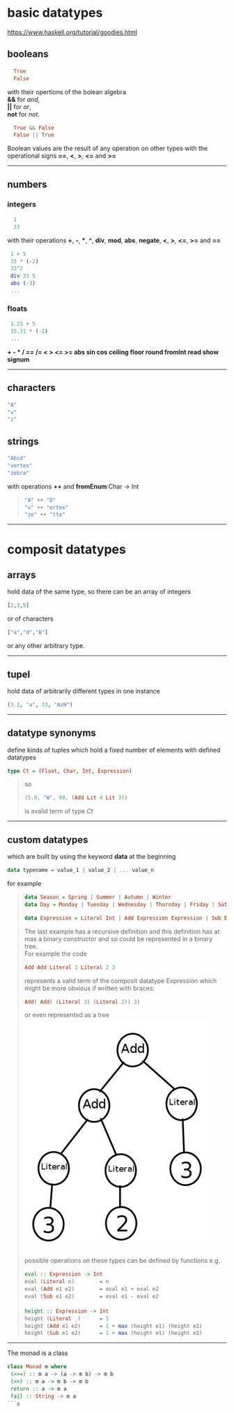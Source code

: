 # basic datatypes
https://www.haskell.org/tutorial/goodies.html

## booleans
```haskell
  True
  False
```
with their opertions of the bolean algebra  
**&&** for *and*,  
**||** for *or*,  
**not** for *not*.
```haskell
  True && False
  False || True
```
Boolean values are the result of any operation on other types with the operational signs **==**, **<**, **>**, **<=** and **>=**

---

## numbers
### integers
```haskell
  1
  33
```
with their operations **+**, **-**, __*__,  __^__, **div**, **mod**, **abs**, **negate**, **<**, **>**, **<=**, **>=** and **==**
 ```haskell
  1 + 5
  33 * (-2)
  33^2
  div 33 5
  abs (-3)
  ...
```
### floats
 ```haskell
  1.23 + 5
  33.31 * (-2)
  ...
```
**+ - * / == /= < > <= >= abs sin cos ceiling floor round fromInt read show signum**

---

## characters
```haskell
"A"
"v"
"z"
```

## strings
```haskell
"Abcd"
"vertex"
"zebra"
```
with operations **++** and **fromEnum**:Char -> Int
>```haskell
>"A" ++ "D"
>"v" ++ "ertex"
>"ze" ++ "tta"
>``` 

---

# composit datatypes

## arrays
hold data of the same type, so there can be an array of integers
```haskell
[2,3,5]
```
or of characters
```haskell
["a","d","B"]
```
or any other arbitrary type.

---

## tupel
hold data of arbitrarily different types in one instance
```haskell
(3.2, "a", 33, "AzH")
```

---

## datatype synonyms
define kinds of tuples which hold a fixed number of elements with defined datatypes
```haskell
type Ct = (Float, Char, Int, Expression)
```
> so
>```haskell
> (5.9, "W", 99, (Add Lit 4 Lit 3))
>```
> is avalid term of type *Ct*



---

## custom datatypes
which are built by using the keyword **data** at the beginning
```haskell
data typename = value_1 | value_2 | ... value_n
```
for example
>```haskell
>data Season = Spring | Summer | Autumn | Winter
>data Day = Monday | Tuesday | Wednesday | Thursday | Friday | Saturday | Sunday
>```
>```haskell
>data Expression = Literal Int | Add Expression Expression | Sub Expression Expression --recursive data constructor
>```
> The last example has a recursive definition and this definition has at max a binary constructor and so could be represented in a binary tree.  
> For example the code
> ```haskell
> Add Add Literal 3 Literal 2 3
>```
>represents a valid term of the composit datatype Expression which might be more obvious if written with braces:
>```haskell
> Add( Add( (Literal 3) (Literal 2)) 3)
>```
> or even represented as a tree  
>![tree](.\1.jpg)
>  
>possible operations on these types can be defined by functions e.g.
>```haskell
>eval :: Expression -> Int
>eval (Literal n)        = n
>eval (Add e1 e2)        = eval e1 + eval e2
>eval (Sub e1 e2)        = eval e1 - eval e2
>
>height :: Expression -> Int
>height (Literal _)      = 1
>height (Add e1 e2)      = 1 + max (height e1) (height e2)
>height (Sub e1 e2)      = 1 + max (height e1) (height e2)
>```

---

The monad is a class 

```haskell
class Monad m where
 (>>=) :: m a -> (a -> m b) -> m b
 (>>) :: m a -> m b -> m b
 return :: a -> m a
 fail :: String -> m a
```a
